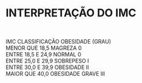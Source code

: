 <h1>INTERPRETAÇÃO DO IMC</h1><br>

IMC	CLASSIFICAÇÃO	OBESIDADE (GRAU)<br>
MENOR QUE 18,5	MAGREZA	0<br>
ENTRE 18,5 E 24,9	NORMAL	0<br>
ENTRE 25,0 E 29,9	SOBREPESO	I<br>
ENTRE 30,0 E 39,9	OBESIDADE	II<br>
MAIOR QUE 40,0	OBESIDADE GRAVE	III<br>

